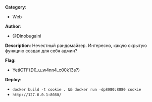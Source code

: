 __Category__: 
* Web

__Author__: 
* @Dinobugaini

__Description__: Нечестный рандомайзер. Интересно, какую скрытую функцию создал для себя админ?


__Flag__:
* YetiCTF{D0_u_w4nn4_c00k13s?}

__Deploy__:
* `docker build -t cookie . && docker run -dp8080:8080 cookie`
* `http://127.0.0.1:8080/`
